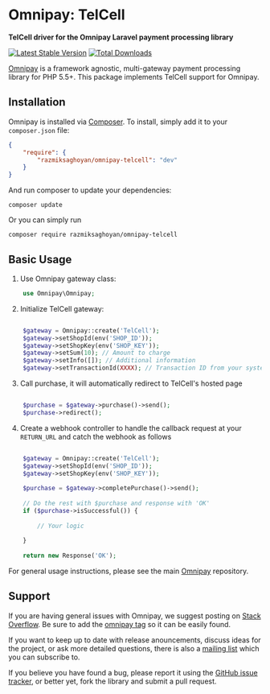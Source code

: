 # Omnipay: TelCell

**TelCell driver for the Omnipay Laravel payment processing library**

[![Latest Stable Version](https://poser.pugx.org/razmiksaghoyan/omnipay-telcell/version.png)](https://packagist.org/packages/razmiksaghoyan/omnipay-telcell)
[![Total Downloads](https://poser.pugx.org/razmiksaghoyan/omnipay-telcell/d/total.png)](https://packagist.org/packages/razmiksaghoyan/omnipay-telcell)

[Omnipay](https://github.com/thephpleague/omnipay) is a framework agnostic, multi-gateway payment
processing library for PHP 5.5+. This package implements TelCell support for Omnipay.

## Installation

Omnipay is installed via [Composer](http://getcomposer.org/). To install, simply add it
to your `composer.json` file:

```json
{
    "require": {
        "razmiksaghoyan/omnipay-telcell": "dev"
    }
}
```

And run composer to update your dependencies:

    composer update

Or you can simply run

    composer require razmiksaghoyan/omnipay-telcell

## Basic Usage

1. Use Omnipay gateway class:

```php
    use Omnipay\Omnipay;
```

2. Initialize TelCell gateway:

```php

    $gateway = Omnipay::create('TelCell');
    $gateway->setShopId(env('SHOP_ID'));
    $gateway->setShopKey(env('SHOP_KEY'));
    $gateway->setSum(10); // Amount to charge
    $gateway->setInfo([]); // Additional information
    $gateway->setTransactionId(XXXX); // Transaction ID from your system

```

3. Call purchase, it will automatically redirect to TelCell's hosted page

```php

    $purchase = $gateway->purchase()->send();
    $purchase->redirect();

```

4. Create a webhook controller to handle the callback request at your `RETURN_URL` and catch the webhook as follows

```php

    $gateway = Omnipay::create('TelCell');
    $gateway->setShopId(env('SHOP_ID'));
    $gateway->setShopKey(env('SHOP_KEY'));
    
    $purchase = $gateway->completePurchase()->send();
    
    // Do the rest with $purchase and response with 'OK'
    if ($purchase->isSuccessful()) {
        
        // Your logic
        
    }
    
    return new Response('OK');

```

For general usage instructions, please see the main [Omnipay](https://github.com/thephpleague/omnipay)
repository.

## Support

If you are having general issues with Omnipay, we suggest posting on
[Stack Overflow](http://stackoverflow.com/). Be sure to add the
[omnipay tag](http://stackoverflow.com/questions/tagged/omnipay) so it can be easily found.

If you want to keep up to date with release anouncements, discuss ideas for the project,
or ask more detailed questions, there is also a [mailing list](https://groups.google.com/forum/#!forum/omnipay) which
you can subscribe to.

If you believe you have found a bug, please report it using the [GitHub issue tracker](https://github.com/razmiksaghoyan/omnipay-telcell/issues),
or better yet, fork the library and submit a pull request.
